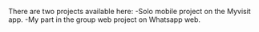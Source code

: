 There are two projects available here:
-Solo mobile project on the Myvisit app.
-My part in the group web project on Whatsapp web.
